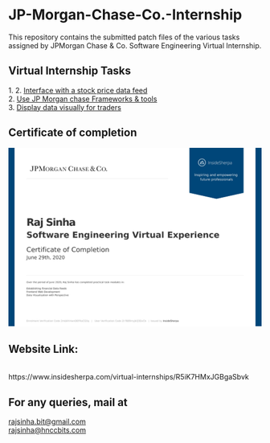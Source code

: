 # JP-Morgan-Chase-Co.-Internship

This repository contains the submitted patch files of the various tasks assigned by JPMorgan Chase & Co. Software Engineering Virtual Internship.

<h2> Virtual Internship Tasks </h2>
1. 2. <a href = "https://in.insidesherpa.com/modules/R5iK7HMxJGBgaSbvk/gtAhtcvke9AFCzqME"> Interface with a stock price data feed </a> 
<br>
2. <a href = "https://in.insidesherpa.com/virtual-internships/R5iK7HMxJGBgaSbvk"> Use JP Morgan chase Frameworks & tools </a>
<br>
3. <a href = "https://in.insidesherpa.com/modules/R5iK7HMxJGBgaSbvk/EbtbrgmwKbgqcXyGt "> Display data visually for traders  </a>


<h2> Certificate of completion </h2>
<img src="https://github.com/RajSinha77/JP-Morgan-Chase-Co.-Internship/blob/master/CERTIFICATE%20JP%20MORGAN%20CHASE%20%26%20CO.jpg" alt="Certificate image">
<h2>Website Link:</h2> <br>
https://www.insidesherpa.com/virtual-internships/R5iK7HMxJGBgaSbvk

<h2> For any queries, mail at </h2>
<a href="mailto:rajsinha.bit@gmail.com" style="text-transform: lowercase;">rajsinha.bit@gmail.com <br> rajsinha@hnccbits.com</a>
